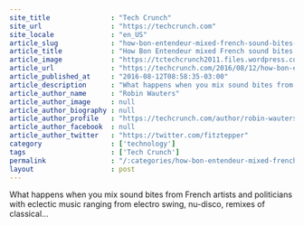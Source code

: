 ```yaml
---
site_title               : "Tech Crunch"
site_url                 : "https://techcrunch.com"
site_locale              : "en_US"
article_slug             : "how-bon-entendeur-mixed-french-sound-bites-with-electronic-music-and-thrived-on-soundcloud"
article_title            : "How Bon Entendeur mixed French sound bites with electronic music and thrived on SoundCloud"
article_image            : "https://tctechcrunch2011.files.wordpress.com/2016/08/be-t-toulouse-hd-crecc81dit-allecc81guecc80de-nikkos.jpeg?w=764&h=400&crop=1"
article_url              : "https://techcrunch.com/2016/08/12/how-bon-entendeur-mixed-french-sound-bites-with-electronic-music-and-thrived-on-soundcloud/"
article_published_at     : "2016-08-12T08:58:35-03:00"
article_description      : "What happens when you mix sound bites from French artists and politicians with eclectic music ranging from electro swing, nu-disco, remixes of classical..."
article_author_name      : "Robin Wauters"
article_author_image     : null
article_author_biography : null
article_author_profile   : "https://techcrunch.com/author/robin-wauters/"
article_author_facebook  : null
article_author_twitter   : "https://twitter.com/fitztepper"
category                 : ['technology']
tags                     : ['Tech Crunch']
permalink                : "/:categories/how-bon-entendeur-mixed-french-sound-bites-with-electronic-music-and-thrived-on-soundcloud/"
layout                   : post
---
```


What happens when you mix sound bites from French artists and politicians with eclectic music ranging from electro swing, nu-disco, remixes of classical...
